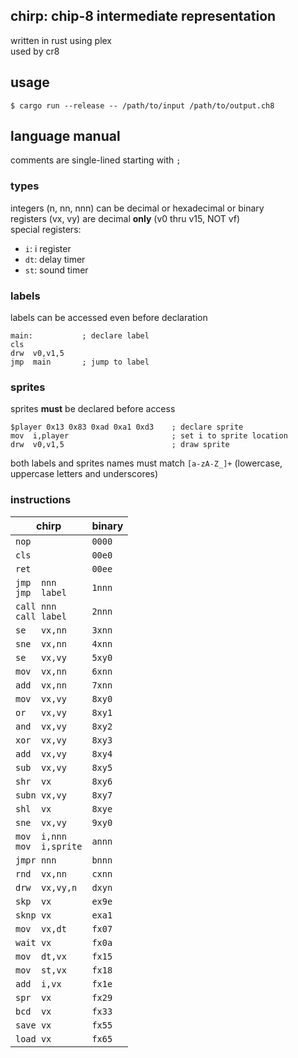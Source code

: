 ## chirp: chip-8 intermediate representation
written in rust using plex  
used by cr8

## usage
```console
$ cargo run --release -- /path/to/input /path/to/output.ch8
```

## language manual
comments are single-lined starting with `;`

### types
integers (n, nn, nnn) can be decimal or hexadecimal or binary  
registers (vx, vy) are decimal **only** (v0 thru v15, NOT vf)  
special registers:
- `i`: i register
- `dt`: delay timer
- `st`: sound timer

### labels
labels can be accessed even before declaration
```armasm
main:           ; declare label
cls
drw  v0,v1,5
jmp  main       ; jump to label
```

### sprites
sprites **must** be declared before access
```armasm
$player 0x13 0x83 0xad 0xa1 0xd3    ; declare sprite
mov  i,player                       ; set i to sprite location
drw  v0,v1,5                        ; draw sprite
```

both labels and sprites names must match `[a-zA-Z_]+` (lowercase, uppercase letters and underscores)

### instructions
| chirp                           | binary |
| ------------------------------- | ------ |
| `nop`                           | `0000` |
| `cls`                           | `00e0` |
| `ret`                           | `00ee` |
| `jmp  nnn`<br>`jmp  label`      | `1nnn` |
| `call nnn`<br>`call label`      | `2nnn` |
| `se   vx,nn`                    | `3xnn` |
| `sne  vx,nn`                    | `4xnn` |
| `se   vx,vy`                    | `5xy0` |
| `mov  vx,nn`                    | `6xnn` |
| `add  vx,nn`                    | `7xnn` |
| `mov  vx,vy`                    | `8xy0` |
| `or   vx,vy`                    | `8xy1` |
| `and  vx,vy`                    | `8xy2` |
| `xor  vx,vy`                    | `8xy3` |
| `add  vx,vy`                    | `8xy4` |
| `sub  vx,vy`                    | `8xy5` |
| `shr  vx`                       | `8xy6` |
| `subn vx,vy`                    | `8xy7` |
| `shl  vx`                       | `8xye` |
| `sne  vx,vy`                    | `9xy0` |
| `mov  i,nnn`<br>`mov  i,sprite` | `annn` |
| `jmpr nnn`                      | `bnnn` |
| `rnd  vx,nn`                    | `cxnn` |
| `drw  vx,vy,n`                  | `dxyn` |
| `skp  vx`                       | `ex9e` |
| `sknp vx`                       | `exa1` |
| `mov  vx,dt`                    | `fx07` |
| `wait vx`                       | `fx0a` |
| `mov  dt,vx`                    | `fx15` |
| `mov  st,vx`                    | `fx18` |
| `add  i,vx`                     | `fx1e` |
| `spr  vx`                       | `fx29` |
| `bcd  vx`                       | `fx33` |
| `save vx`                       | `fx55` |
| `load vx`                       | `fx65` |
